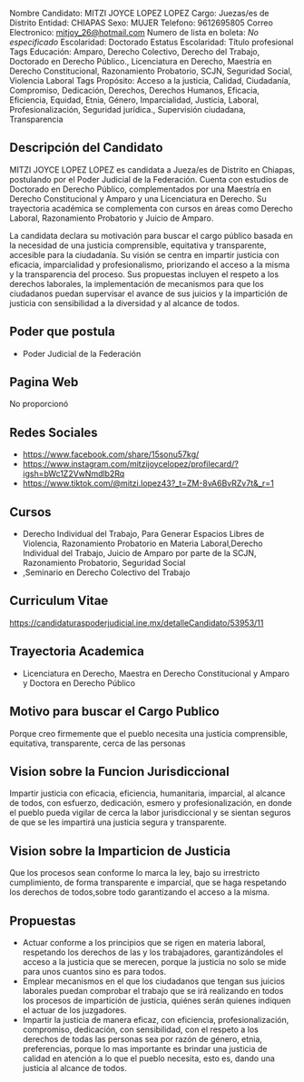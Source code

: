 Nombre Candidato: MITZI JOYCE LOPEZ LOPEZ
Cargo: Juezas/es de Distrito
Entidad: CHIAPAS
Sexo: MUJER
Telefono: 9612695805
Correo Electronico: mitjoy_26@hotmail.com
Numero de lista en boleta: *No especificado*
Escolaridad: Doctorado
Estatus Escolaridad: Título profesional
Tags Educación: Amparo, Derecho Colectivo, Derecho del Trabajo, Doctorado en Derecho Público., Licenciatura en Derecho, Maestría en Derecho Constitucional, Razonamiento Probatorio, SCJN, Seguridad Social, Violencia Laboral
Tags Propósito: Acceso a la justicia, Calidad, Ciudadanía, Compromiso, Dedicación, Derechos, Derechos Humanos, Eficacia, Eficiencia, Equidad, Etnia, Género, Imparcialidad, Justicia, Laboral, Profesionalización, Seguridad jurídica., Supervisión ciudadana, Transparencia


## Descripción del Candidato 

MITZI JOYCE LOPEZ LOPEZ es candidata a Jueza/es de Distrito en Chiapas, postulando por el Poder Judicial de la Federación. Cuenta con estudios de Doctorado en Derecho Público, complementados por una Maestría en Derecho Constitucional y Amparo y una Licenciatura en Derecho. Su trayectoria académica se complementa con cursos en áreas como Derecho Laboral, Razonamiento Probatorio y Juicio de Amparo.

La candidata declara su motivación para buscar el cargo público basada en la necesidad de una justicia comprensible, equitativa y transparente, accesible para la ciudadanía. Su visión se centra en impartir justicia con eficacia, imparcialidad y profesionalismo, priorizando el acceso a la misma y la transparencia del proceso. Sus propuestas incluyen el respeto a los derechos laborales, la implementación de mecanismos para que los ciudadanos puedan supervisar el avance de sus juicios y la impartición de justicia con sensibilidad a la diversidad y al alcance de todos.


## Poder que postula

- Poder Judicial de la Federación


## Pagina Web

No proporcionó


## Redes Sociales

- https://www.facebook.com/share/15sonu57kg/
- https://www.instagram.com/mitzijoycelopez/profilecard/?igsh=bWc1Z2VwNmdlb2Rq
- https://www.tiktok.com/@mitzi.lopez43?_t=ZM-8vA6BvRZv7t&_r=1


## Cursos

- Derecho Individual del Trabajo, Para Generar Espacios Libres de Violencia, Razonamiento Probatorio en Materia Laboral,Derecho Individual del Trabajo, Juicio de Amparo por parte de la SCJN, Razonamiento Probatorio, Seguridad Social
- ,Seminario en Derecho Colectivo del Trabajo


## Curriculum Vitae

https://candidaturaspoderjudicial.ine.mx/detalleCandidato/53953/11


## Trayectoria Academica

- Licenciatura en Derecho, Maestra en Derecho Constitucional y Amparo y Doctora en Derecho Público


## Motivo para buscar el Cargo Publico

Porque creo firmemente que el pueblo necesita una justicia comprensible, equitativa, transparente, cerca de las personas


## Vision sobre la Funcion Jurisdiccional

Impartir justicia con eficacia, eficiencia, humanitaria, imparcial, al alcance de todos, con esfuerzo, dedicación, esmero y profesionalización, en donde el pueblo pueda vigilar de cerca la labor jurisdiccional y se sientan seguros de que se les impartirá una justicia segura y transparente.


## Vision sobre la Imparticion de Justicia

Que los procesos sean conforme lo marca la ley, bajo su irrestricto cumplimiento, de forma transparente e imparcial, que se haga respetando los derechos de todos,sobre todo garantizando el acceso a la misma.


## Propuestas

- Actuar conforme a los principios que se rigen en materia laboral, respetando los derechos de las y los trabajadores, garantizándoles el acceso a la justicia que se merecen, porque la justicia no solo se mide para unos cuantos sino es para todos.
- Emplear mecanismos en el que los ciudadanos que tengan sus juicios laborales puedan comprobar el trabajo que se irá realizando en todos los procesos de impartición de justicia, quiénes serán quienes indiquen el actuar de los juzgadores.
- Impartir la justicia de manera eficaz, con eficiencia, profesionalización, compromiso, dedicación, con sensibilidad, con el respeto a los derechos de todas las personas sea por razón de género, etnia, preferencias, porque lo mas importante es brindar una justicia de calidad en atención a lo que el pueblo necesita, esto es, dando una justicia al alcance de todos.


